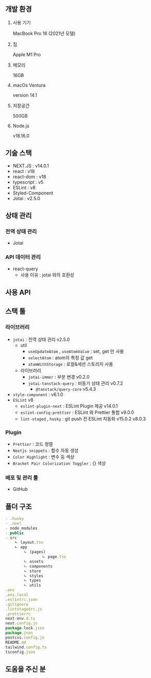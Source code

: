 ## 개발 환경

1. 사용 기기
    
    MacBook Pro 16 (2021년 모델)
    
2. 칩
    
    Apple M1 Pro
    
3. 메모리
    
    16GB
    
4. macOs Ventura
    
    version 14.1
    
5. 저장공간
    
    500GB
    
6. Node.js
    
    v18.16.0
    

## 기술 스택

- NEXT.JS : v14.0.1
- react : v18
- react-dom : v18
- typescript : v5
- ESLint : v8
- Styled-Component
- Jotai : v2.5.0

## 상태 관리

### 전역 상태 관리

- Jotai

### API 데이터 관리

- react-query
    - 사용 이유 : jotai 와의 호환성

## 사용 API

## 스택 툴

### 라이브러리

- `jotai` : 전역 상태 관리 v2.5.0
    - util
        - `useUpdateAtom` , `useAtomValue` : set, get 만 사용
        - `selectAtom` : atom의 특정 값 get
        - `atomWithStorage` : 로컬&세션 스토리지 사용
    - 라이브러리
        - `jotai-immer` : 부분 변경 v0.2.0
        - `jotai-tanstack-query` : 비동기 상태 관리 v0.7.2
            - `@tanstack/query-core` v5.4.3
- `style-component` : v6.1.0
- `ESLint` v8
    - `eslint-plugin-next` : ESLint Plugin 제공 v14.0.1
    - `eslint-config-prettier` : ESLint 와 Prettier 통합 v9.0.0
    - `lint-staged` , `husky` : git push 전 ESLint 자동화 v15.0.2 v8.0.3

### Plugin

- `Prettier` : 코드 정렬
- `Nextjs snippets` : 함수 자동 생성
- `Color Highlight` : 변수 등 색상
- `Bracket Pair Colorization Toggler` : {} 색상

### 배포 및 관리 툴

- GitHub

## 폴더 구조

```jsx
- .husky
- .next
- node_modules
- public
- src
	ㄴ layout.tsx
	ㄴ app
		ㄴ (pages)
				ㄴ page.tsx
		ㄴ assets
		ㄴ components
		ㄴ store
		ㄴ styles
		ㄴ types
		ㄴ utils
.env
.env.local
.eslintrc.json
.gitignore
.lintstagedrc.js
.prettierrc
next-env.d.ts
next.config.js
package-lock.json
package.json
postcss.config.js
README.md
tailwind.config.ts
tsconfig.json
```

## 도움을 주신 분
